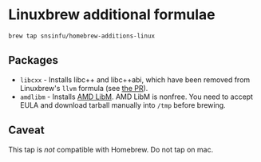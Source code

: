 Linuxbrew additional formulae
=============================

```
brew tap snsinfu/homebrew-additions-linux
```

## Packages

- `libcxx` - Installs libc++ and libc++abi, which have been removed from
  Linuxbrew's `llvm` formula (see [the PR][linuxbrew-pr9758]).
- `amdlibm` - Installs [AMD LibM][amdlibm]. AMD LibM is nonfree. You need to
  accept EULA and download tarball manually into `/tmp` before brewing.

[linuxbrew-pr9758]: https://github.com/Linuxbrew/homebrew-core/pull/9758
[amdlibm]: https://developer.amd.com/amd-cpu-libraries/amd-math-library-libm/

## Caveat

This tap is *not* compatible with Homebrew. Do not tap on mac.

